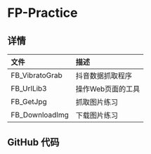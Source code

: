 # FP-Practice #

## 详情 ##
| 文件 | 描述 |
|:--|:--|
| FB_VibratoGrab | 抖音数据抓取程序 |
| FB_UrlLib3 | 操作Web页面的工具 |
| FB_GetJpg | 抓取图片练习 |
| FB_DownloadImg | 下载图片练习 |

## GitHub 代码 ##
